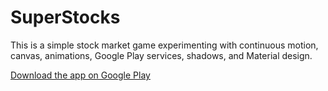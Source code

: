 SuperStocks
===========
This is a simple stock market game experimenting with continuous
motion, canvas, animations, Google Play services, shadows, and Material design.

[Download the app on Google Play](https://play.google.com/store/apps/details?id=io.binroot.stocks)

